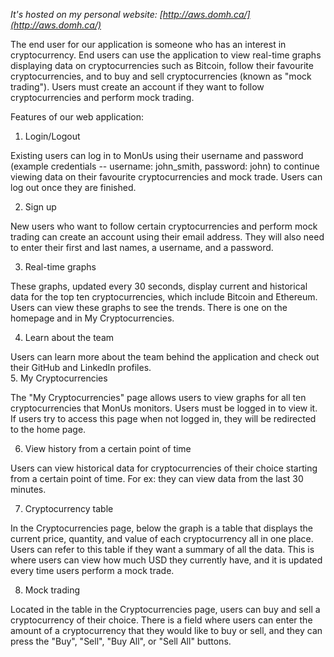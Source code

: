 *It's hosted on my personal website: [http://aws.domh.ca/](http://aws.domh.ca/)*

The end user for our application is someone who has an interest in cryptocurrency. End users can use the application to view real-time graphs displaying data on cryptocurrencies such as Bitcoin, follow their favourite cryptocurrencies, and to buy and sell cryptocurrencies (known as "mock trading"). Users must create an account if they want to follow cryptocurrencies and perform mock trading. 

Features of our web application:

1. Login/Logout 

Existing users can log in to MonUs using their username and password (example credentials -- username: john_smith, password: john) to continue viewing data on their favourite cryptocurrencies and mock trade. Users can log out once they are finished.

2. Sign up 

New users who want to follow certain cryptocurrencies and perform mock trading can create an account using their email address. They will also need to enter their first and last names, a username, and a password.

3. Real-time graphs

These graphs, updated every 30 seconds, display current and historical data for the top ten cryptocurrencies, which include Bitcoin and Ethereum. Users can view these graphs to see the trends. There is one on the homepage and in My Cryptocurrencies.

4. Learn about the team

Users can learn more about the team behind the application and check out their GitHub and LinkedIn profiles.  
5. My Cryptocurrencies

The "My Cryptocurrencies" page allows users to view graphs for all ten cryptocurrencies that MonUs monitors. Users must be logged in to view it. If users try to access this page when not logged in, they will be redirected to the home page. 

6. View history from a certain point of time

Users can view historical data for cryptocurrencies of their choice starting from a certain point of time. For ex: they can view data from the last 30 minutes. 

7. Cryptocurrency table

In the Cryptocurrencies page, below the graph is a table that displays the current price, quantity, and value of each cryptocurrency all in one place. Users can refer to this table if they want a summary of all the data. This is where users can view how much USD they currently have, and it is updated every time users perform a mock trade.

8. Mock trading

Located in the table in the Cryptocurrencies page, users can buy and sell a cryptocurrency of their choice. There is a field where users can enter the amount of a cryptocurrency that they would like to buy or sell, and they can press the "Buy", "Sell", "Buy All", or "Sell All" buttons.  
